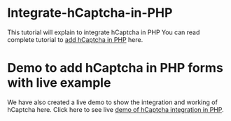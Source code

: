 # Integrate-hCaptcha-in-PHP
This tutorial will explain to integrate hCaptcha in PHP
You can read complete tutorial to <a href="https://www.discussdesk.com/how-to-add-hcaptcha-in-php-forms-with-live-example.htm">add hCaptcha in PHP</a> here.

# Demo to add hCaptcha in PHP forms with live example
We have also created a live demo to show the integration and working of hCaptcha here. 
Click here to see live <a href="https://demo.discussdesk.com/hcaptcha_integration_in_php/">demo of hCaptcha integration in PHP</a>.
